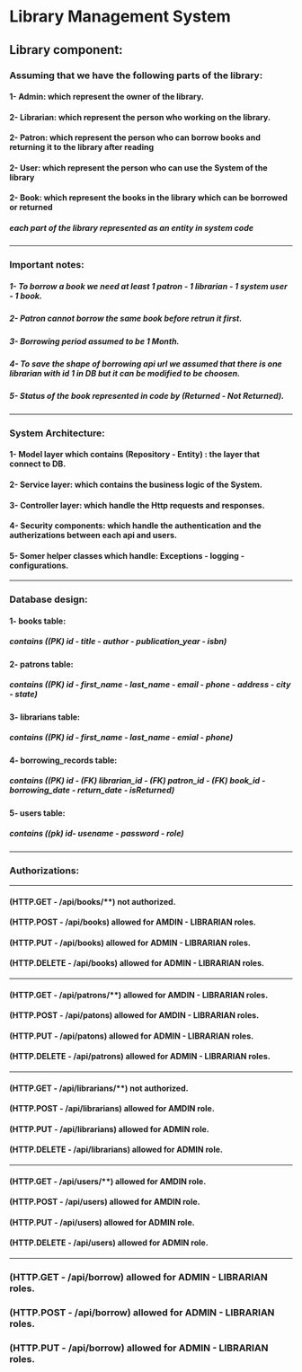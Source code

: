 # Library Management System

## Library component:
### Assuming that we have the following parts of the library:
#### 1- Admin: which represent the owner of the library.
#### 2- Librarian: which represent the person who working on the library.
#### 2- Patron: which represent the person who can borrow books and returning it to the library after reading
#### 2- User: which represent the person who can use the System of the library
#### 2- Book: which represent the books in the library which can be borrowed or returned

##### each part of the library represented as an entity in system code 
<hr>

### Important notes:
##### 1- To borrow a book we need at least 1 patron - 1 librarian - 1 system user - 1 book.
##### 2- Patron cannot borrow the same book before retrun it first.
##### 3- Borrowing period assumed to be 1 Month.
##### 4- To save the shape of borrowing api url we assumed that there is one librarian with id 1 in DB but it can be modified to be choosen.
##### 5- Status of the book represented in code by (Returned - Not Returned).
<hr>

### System Architecture:
#### 1- Model layer which contains (Repository - Entity) : the layer that connect to DB.
#### 2- Service layer: which contains the business logic of the System.
#### 3- Controller layer: which handle the Http requests and responses.
#### 4- Security components: which handle the authentication and the autherizations between each api and users.
#### 5- Somer helper classes which handle: Exceptions - logging - configurations.
<hr>

### Database design:
#### 1- books table:
#####   contains ((PK) id - title - author - publication_year - isbn)
#### 2- patrons table: 
#####   contains ((PK) id - first_name - last_name - email - phone - address - city - state)
#### 3- librarians  table:
#####   contains ((PK) id - first_name - last_name - emial - phone)
#### 4- borrowing_records table:
#####   contains ((PK) id - (FK) librarian_id - (FK) patron_id - (FK) book_id - borrowing_date - return_date - isReturned)
#### 5- users table: 
#####   contains ((pk) id- usename - password - role)
<hr>

### Authorizations:
<hr> 

#### (HTTP.GET - /api/books/**) not authorized.
#### (HTTP.POST - /api/books) allowed for AMDIN - LIBRARIAN roles.
#### (HTTP.PUT - /api/books) allowed for ADMIN - LIBRARIAN roles.
#### (HTTP.DELETE - /api/books) allowed for ADMIN - LIBRARIAN roles.
<hr>

#### (HTTP.GET - /api/patrons/**) allowed for AMDIN - LIBRARIAN roles.
#### (HTTP.POST - /api/patons) allowed for AMDIN - LIBRARIAN roles.
#### (HTTP.PUT - /api/patons) allowed for ADMIN - LIBRARIAN roles.
#### (HTTP.DELETE - /api/patrons) allowed for ADMIN - LIBRARIAN roles.
<hr>

#### (HTTP.GET - /api/librarians/**) not authorized.
#### (HTTP.POST - /api/librarians) allowed for AMDIN role.
#### (HTTP.PUT - /api/librarians) allowed for ADMIN role.
#### (HTTP.DELETE - /api/librarians) allowed for ADMIN role.
<hr>

#### (HTTP.GET - /api/users/**) allowed for AMDIN role.
#### (HTTP.POST - /api/users) allowed for AMDIN role.
#### (HTTP.PUT - /api/users) allowed for ADMIN role.
#### (HTTP.DELETE - /api/users) allowed for ADMIN role.
<hr>

### (HTTP.GET - /api/borrow) allowed for ADMIN - LIBRARIAN roles.
### (HTTP.POST - /api/borrow) allowed for ADMIN - LIBRARIAN roles.
### (HTTP.PUT - /api/borrow) allowed for ADMIN - LIBRARIAN roles.
